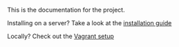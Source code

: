 This is the documentation for the project.

Installing on a server?
Take a look at the [installation guide](Installation%20guide.md)

Locally?
Check out the [Vagrant setup](../vagrant)
